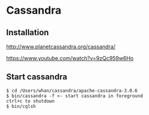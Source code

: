 # Cassandra

## Installation

http://www.planetcassandra.org/cassandra/

https://www.youtube.com/watch?v=9zQc959w6Ho

## Start cassandra

```
$ cd /Users/whan/cassandra/apache-cassandra-3.0.6
$ bin/cassandra -f <- start cassandra in foreground
ctrl+c to shutdown
$ bin/cqlsh
```
